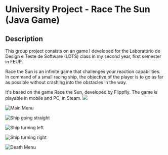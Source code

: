 # University Project - Race The Sun (Java Game)

## Description

This group project consists on an game I developed for the Laboratório de Design e Teste de Software (LDTS) class in my second year, first semester in FEUP.

Race the Sun is an infinite game that challenges your reaction capabilities. In command of a small racing ship, the objective of the player is to go as far as possible without crashing into the obstacles in the way.

It's based on the game Race the Sun, developed by Flippfly. The game is playable in mobile and PC, in Steam.
![](https://i.imgur.com/fp33NES.png)

![Main Menu](https://imgur.com/PPgI5pe.png)

![Ship going straight](https://imgur.com/h5GYgcW.png)

![Ship turning left](https://imgur.com/9XRk1lP.png)

![Ship turning right](https://imgur.com/s7PYKDM.png)

![Death Menu](https://imgur.com/gozOJ8l.png)